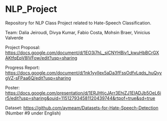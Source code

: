 # NLP_Project

Repository for NLP Class Project related to Hate-Speech Classification.

Team: Dalia Jeiroudi, Divya Kumar, Fabio Costa, Mohsin Braer, Vinicius Valverde

Project Proposal: https://docs.google.com/document/d/1EO3i7hL_siCNYHBiv1_kwuHbBCrGXAKtfqEpV8IVFow/edit?usp=sharing

Progress Report: https://docs.google.com/document/d/1nk1yylIex5aDa3fFssOdfvLqds_huQyygVZ-sFPaa6Q/edit?usp=sharing

Poster: https://docs.google.com/presentation/d/1ERJHtjcJArr3EhjZJ1EIADJb5OeL6ir5/edit?usp=sharing&ouid=115127934581120439744&rtpof=true&sd=true

Dataset: https://github.com/aymeam/Datasets-for-Hate-Speech-Detection (Number #9 under English)
